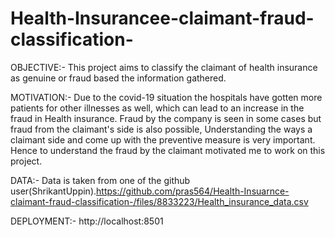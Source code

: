 # Health-Insurancee-claimant-fraud-classification-

OBJECTIVE:- This project aims to classify the claimant of health insurance as genuine or fraud based the information gathered. 

MOTIVATION:- Due to the covid-19 situation the hospitals have gotten more patients for other illnesses as well, which can lead to an increase in the fraud in Health insurance. Fraud by the company is seen in some cases but fraud from the claimant's side is also possible, Understanding the ways a claimant side and come up with the preventive measure is very important. Hence to understand the fraud by the claimant motivated me to work on this project.

DATA:- Data is taken from one of the github user(ShrikantUppin).https://github.com/pras564/Health-Insuarnce-claimant-fraud-classification-/files/8833223/Health_insurance_data.csv

DEPLOYMENT:- http://localhost:8501


